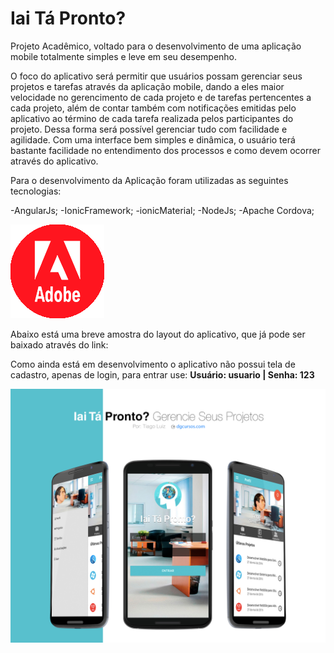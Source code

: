 # Iai Tá Pronto?
Projeto Acadêmico, voltado para o desenvolvimento de uma aplicação mobile totalmente simples e leve em seu desempenho.

O foco do aplicativo será permitir que usuários possam gerenciar seus projetos e tarefas através da aplicação mobile, dando a eles maior velocidade no gerencimento de cada projeto e de tarefas pertencentes a cada projeto, além de contar também com notificações emitidas pelo aplicativo ao término de cada tarefa realizada pelos participantes do projeto. Dessa forma será possível gerenciar tudo com facilidade e agilidade. Com uma interface bem simples e dinâmica, o usuário terá bastante facilidade no entendimento dos processos e como devem ocorrer através do aplicativo.

Para o desenvolvimento da Aplicação foram utilizadas as seguintes tecnologias:

-AngularJs;
-IonicFramework;
-ionicMaterial;
-NodeJs;
-Apache Cordova;

![alt text](www/img/adobe.png "Teste de Imagem")

Abaixo está uma breve amostra do layout do aplicativo, que já pode ser baixado através do link: 

Como ainda está em desenvolvimento o aplicativo não possui tela de cadastro, apenas de login, para entrar use: **Usuário: usuario | Senha: 123**

![alt text](screenshots/screen.jpg "Telas do Sistema")
